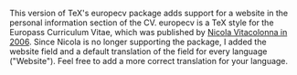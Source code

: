 This version of TeX's europecv package adds support for a website in the personal information section of the CV. europecv is a TeX style for the Europass Curriculum Vitae, which was published by [Nicola Vitacolonna in 2006](http://www.ctan.org/tex-archive/macros/latex/contrib/europecv). Since Nicola is no longer supporting the package, I added the website field and a default translation of the field for every language ("Website"). Feel free to add a more correct translation for your language.
